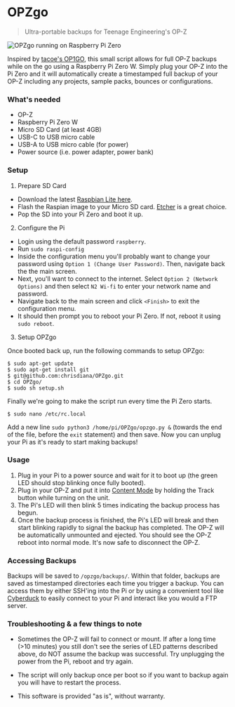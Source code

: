 # OPZgo

>Ultra-portable backups for Teenage Engineering's OP-Z

![OPZgo running on Raspberry Pi Zero](https://i.imgur.com/aqGDum8.jpg)

Inspired by [tacoe's OP1GO](https://github.com/tacoe/OP1GO), this small script allows for full OP-Z backups while on the go using a Raspberry Pi Zero W. Simply plug your OP-Z into the Pi Zero and it will automatically create a timestamped full backup of your OP-Z including any projects, sample packs, bounces or configurations.

### What's needed

* OP-Z
* Raspberry Pi Zero W
* Micro SD Card (at least 4GB)
* USB-C to USB micro cable
* USB-A to USB micro cable (for power)
* Power source (i.e. power adapter, power bank)

### Setup

1. Prepare SD Card

* Download the latest [Raspbian Lite here](https://www.raspberrypi.org/downloads/raspbian/).
* Flash the Raspian image to your Micro SD card. [Etcher](https://www.balena.io/etcher/) is a great choice.
* Pop the SD into your Pi Zero and boot it up.  

2. Configure the Pi

* Login using the default password `raspberry`.
* Run `sudo raspi-config` 
* Inside the configuration menu you'll probably want to change your password using `Option 1 (Change User Password)`. Then, navigate back the the main screen.
* Next, you'll want to connect to the internet. Select `Option 2 (Network Options)` and then select `N2 Wi-fi` to enter your network name and password.
* Navigate back to the main screen and click `<Finish>` to exit the configuration menu.
* It should then prompt you to reboot your Pi Zero. If not, reboot it using `sudo reboot`.

3. Setup OPZgo

Once booted back up, run the following commands to setup OPZgo:

```
$ sudo apt-get update
$ sudo apt-get install git
$ git@github.com:chrisdiana/OPZgo.git
$ cd OPZgo/
$ sudo sh setup.sh
```

Finally we're going to make the script run every time the Pi Zero starts.

```
$ sudo nano /etc/rc.local
```

Add a new line `sudo python3 /home/pi/OPZgo/opzgo.py &` (towards the end of the file, before the `exit` statement) and then save. Now you can unplug your Pi as it's ready to start making backups!


### Usage

1. Plug in your Pi to a power source and wait for it to boot up (the green LED should stop blinking once fully booted).
2. Plug in your OP-Z and put it into [Content Mode](https://teenage.engineering/guides/op-z/disk-modes) by holding the Track button while turning on the unit.
3. The Pi's LED will then blink 5 times indicating the backup process has begun.
4. Once the backup process is finished, the Pi's LED will break and then start blinking rapidly to signal the backup has completed. The OP-Z will be automatically unmounted and ejected. You should see the OP-Z reboot into normal mode. It's now safe to disconnect the OP-Z.


### Accessing Backups

Backups will be saved to `/opzgo/backups/`. Within that folder, backups are saved as timestamped directories each time you trigger a backup. You can access them by either SSH'ing into the Pi or by using a convenient tool like [Cyberduck](https://cyberduck.io) to easily connect to your Pi and interact like you would a FTP server.


### Troubleshooting & a few things to note

* Sometimes the OP-Z will fail to connect or mount. If after a long time (>10 minutes) you still don't see the series of LED patterns described above, do NOT assume the backup was successful. Try unplugging the power from the Pi, reboot and try again.

* The script will only backup once per boot so if you want to backup again you will have to restart the process.

* This software is provided "as is", without warranty. 
